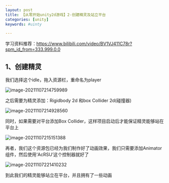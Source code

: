 ```yaml
---
layout: post
title: 【从零开始unity2d游戏】2-创建精灵及站立平台
categories: [unity]
keywords: #uinty

---
```


学习资料推荐：https://www.bilibili.com/video/BV1VJ411C78r?spm_id_from=333.999.0.0

## 1、创建精灵

我们选择这个idle，拖入资源栏，重命名为player

![image-20211107214759989](http://beangogo.cn/assets/images/artcles/2021-10-24-[unity]-2-创建精灵及站立平台.assets/image-20211107214759989.png)



之后需要为精灵添加：Rigidbody 2d 和box Collider 2d(碰撞器)

![image-20211107214928560](http://beangogo.cn/assets/images/artcles/2021-10-24-[unity]-2-创建精灵及站立平台.assets/image-20211107214928560.png)

同时，如果需要对平台添加Box Collider，这样项目启动后才能保证精灵能够站在平台上

![image-20211107215151388](http://beangogo.cn/assets/images/artcles/2021-10-24-[unity]-2-创建精灵及站立平台.assets/image-20211107215151388.png)



再者，我们这个资源包已经为我们制作好了动画效果，我们只需要添加Animator组件，然后使用‘AcRSU’这个控制器就好了

![image-20211107221410232](http://beangogo.cn/assets/images/artcles/2021-10-24-[unity]-2-创建精灵及站立平台.assets/image-20211107221410232.png)

到此我们的精灵能够站立在平台，并且拥有了一些动画











